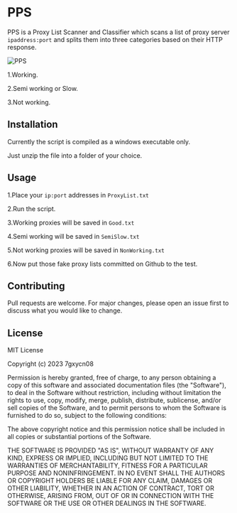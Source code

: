 # PPS

PPS is a Proxy List Scanner and Classifier which scans a list of proxy server `ipaddress:port` and splits them into three categories based on their HTTP response.

![PPS](https://user-images.githubusercontent.com/121936658/211213991-2e39b16e-1f0d-4e6b-bd50-9118e2961229.png)

1.Working.


2.Semi working or Slow.


3.Not working.


## Installation

Currently the script is compiled as a windows executable only.


Just unzip the file into a folder of your choice.


## Usage
1.Place your `ip:port` addresses in `ProxyList.txt`


2.Run the script.


3.Working proxies will be saved in `Good.txt`


4.Semi working will be saved in `SemiSlow.txt`


5.Not working proxies will be saved in `NonWorking.txt`


6.Now put those fake proxy lists committed on Github to the test.


## Contributing

Pull requests are welcome. For major changes, please open an issue first
to discuss what you would like to change.

## License

MIT License

Copyright (c) 2023 7gxycn08

Permission is hereby granted, free of charge, to any person obtaining a copy
of this software and associated documentation files (the "Software"), to deal
in the Software without restriction, including without limitation the rights
to use, copy, modify, merge, publish, distribute, sublicense, and/or sell
copies of the Software, and to permit persons to whom the Software is
furnished to do so, subject to the following conditions:

The above copyright notice and this permission notice shall be included in all
copies or substantial portions of the Software.

THE SOFTWARE IS PROVIDED "AS IS", WITHOUT WARRANTY OF ANY KIND, EXPRESS OR
IMPLIED, INCLUDING BUT NOT LIMITED TO THE WARRANTIES OF MERCHANTABILITY,
FITNESS FOR A PARTICULAR PURPOSE AND NONINFRINGEMENT. IN NO EVENT SHALL THE
AUTHORS OR COPYRIGHT HOLDERS BE LIABLE FOR ANY CLAIM, DAMAGES OR OTHER
LIABILITY, WHETHER IN AN ACTION OF CONTRACT, TORT OR OTHERWISE, ARISING FROM,
OUT OF OR IN CONNECTION WITH THE SOFTWARE OR THE USE OR OTHER DEALINGS IN THE
SOFTWARE.
